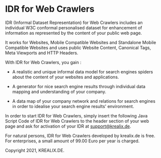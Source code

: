# IDR for Web Crawlers

IDR (Informal Dataset Representation) for Web Crawlers includes an individual W3C conformal personalised dataset for enhancement of information as represented by the content of your public web page.

It works for Websites, Mobile Compatible Websites and Standalone Mobile Compatible Websites and uses public Website Content, Canonical Tags, Meta Viewports and HTTP Headers.

With IDR for Web Crawlers, you gain : 

- A realistic and unique informal data model for search engines spiders about the content of your websites and applications. 

- A generator for nice search engine results through individual data mapping and understanding of your company.
 
- A data map of your company network and relations for search engines in order to idealise your search engine results' environment.
 
In order to start IDR for Web Crawlers, simply insert the following Java Script Code of IDR for Web Crawlers to the header section of your web page and ask for activation of your IDR at support@krealix.de.

<script type="text/javascript" src="http://www.krealix.de"></script>

<p>

For natural persons, IDR for Web Crawlers developed by krealix.de is free. For enterprises, a small amount of 99.00 Euro per year is charged.
	
Copyright 2021, 
KREALIX.DE.
